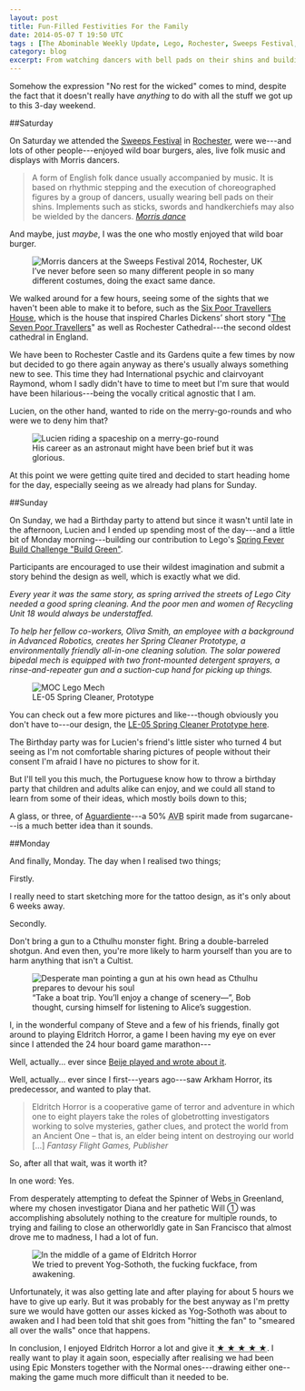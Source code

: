 ```yaml
---
layout: post
title: Fun-Filled Festivities For the Family
date: 2014-05-07 T 19:50 UTC
tags : [The Abominable Weekly Update, Lego, Rochester, Sweeps Festival, Board Gaming, Eldritch Horror, Birthday, Burgers]
category: blog
excerpt: From watching dancers with bell pads on their shins and building Lego mechs to getting slightly intoxicated with the Portuguese and protecting the world from an Ancient One, this has been a busy weekend.
---
```

Somehow the expression "No rest for the wicked" comes to mind, despite the fact that it doesn't really have *anything* to do with all the stuff we got up to this 3-day weekend.

##Saturday

On Saturday we attended the [Sweeps Festival][sweeps] in [Rochester][rochester], were we---and lots of other people---enjoyed wild boar burgers, ales, live folk music and displays with Morris dancers.

> A form of English folk dance usually accompanied by music. It is based on rhythmic stepping and the execution of choreographed figures by a group of dancers, usually wearing bell pads on their shins. Implements such as sticks, swords and handkerchiefs may also be wielded by the dancers. <cite>[Morris dance][morris]</cite>

And maybe, just *maybe*, I was the one who mostly enjoyed that wild boar burger.

<div>
<figure>
	<img class="js-lazy-load" data-original="/assets/posts/2014/may/fun-filled-festivities-for-the-family/morris-dancers-at-sweeps-festival-2014-in-rochester-uk.jpg" alt="Morris dancers at the Sweeps Festival 2014, Rochester, UK">
	<figcaption>I’ve never before seen so many different people in so many different costumes, doing the exact same dance.</figcaption>
</figure>
</div>

We walked around for a few hours, seeing some of the sights that we haven't been able to make it to before, such as the [Six Poor Travellers House][poor], which is the house that inspired Charles Dickens’ short story "[The Seven Poor Travellers][dickens]" as well as Rochester Cathedral---the second oldest cathedral in England.

We have been to Rochester Castle and its Gardens quite a few times by now but decided to go there again anyway as there's usually always something new to see. This time they had International psychic and clairvoyant Raymond, whom I sadly didn't have to time to meet but I'm sure that would have been hilarious---being the vocally critical agnostic that I am.

Lucien, on the other hand, wanted to ride on the merry-go-rounds and who were we to deny him that?

<div>
<figure>
	<img class="js-lazy-load" data-original="/assets/posts/2014/may/fun-filled-festivities-for-the-family/lucien-riding-a-spaceship-on-a-merry-go-round.jpg" alt="Lucien riding a spaceship on a merry-go-round">
	<figcaption>His career as an astronaut might have been brief but it was glorious.</figcaption>
</figure>
</div>

At this point we were getting quite tired and decided to start heading home for the day, especially seeing as we already had plans for Sunday.

##Sunday

On Sunday, we had a Birthday party to attend but since it wasn't until late in the afternoon, Lucien and I ended up spending most of the day---and a little bit of Monday morning---building our contribution to Lego's [Spring Fever Build Challenge "Build Green"][spring].

Participants are encouraged to use their wildest imagination and submit a story behind the design as well, which is exactly what we did.

*Every year it was the same story, as spring arrived the streets of Lego City needed a good spring cleaning. And the poor men and women of Recycling Unit 18 would always be understaffed.*

*To help her fellow co-workers, Oliva Smith, an employee with a background in Advanced Robotics, creates her Spring Cleaner Prototype, a environmentally friendly all-in-one cleaning solution. The solar powered bipedal mech is equipped with two front-mounted detergent sprayers, a rinse-and-repeater gun and a suction-cup hand for picking up things.*

<div>
<figure>
	<img class="js-lazy-load" data-original="/assets/posts/2014/may/fun-filled-festivities-for-the-family/lego.jpg" alt="MOC Lego Mech">
	<figcaption>LE-05 Spring Cleaner, Prototype</figcaption>
</figure>
</div>

You can check out a few more pictures and like---though obviously you don't have to---our design, the [LE-05 Spring Cleaner Prototype here][lego].

The Birthday party was for Lucien's friend's little sister who turned 4 but seeing as I'm not comfortable sharing pictures of people without their consent I'm afraid I have no pictures to show for it.

But I'll tell you this much, the Portuguese know how to throw a birthday party that children and adults alike can enjoy, and we could all stand to learn from some of their ideas, which mostly boils down to this;

A glass, or three, of [Aguardiente][booze]---a 50% <abbr title="alcohol by volume">AVB</abbr> spirit made from sugarcane---is a much better idea than it sounds.

##Monday

And finally, Monday. The day when I realised two things;

Firstly.

I really need to start sketching more for the tattoo design, as it's only about 6 weeks away.

Secondly.

Don't bring a gun to a Cthulhu monster fight. Bring a double-barreled shotgun. And even then, you're more likely to harm yourself than you are to harm anything that isn't a Cultist.

<div>
<figure>
	<img class="js-lazy-load" data-original="/assets/posts/2014/may/fun-filled-festivities-for-the-family/eldritch-horror-promo-artwork.jpg" alt="Desperate man pointing a gun at his own head as Cthulhu prepares to devour his soul">
	<figcaption>“Take a boat trip. You’ll enjoy a change of scenery—”, Bob thought, cursing himself for listening to Alice’s suggestion.</figcaption>
</figure>
</div>

I, in the wonderful company of Steve and a few of his friends, finally got around to playing Eldritch Horror, a game I been having my eye on ever since I attended the 24 hour board game marathon---

Well, actually... ever since [Beije played and wrote about it][beije].

Well, actually... ever since I first---years ago---saw Arkham Horror, its predecessor, and wanted to play that.

> Eldritch Horror is a cooperative game of terror and adventure in which one to eight players take the roles of globetrotting investigators working to solve mysteries, gather clues, and protect the world from an Ancient One – that is, an elder being intent on destroying our world [...] <cite>Fantasy Flight Games, Publisher</cite>

So, after all that wait, was it worth it?

In one word: Yes.

From desperately attempting to defeat the Spinner of Webs in Greenland, where my chosen investigator Diana and her pathetic Will &#x2460; was accomplishing absolutely nothing to the creature for multiple rounds, to trying and failing to close an otherworldly gate in San Francisco that almost drove me to madness, I had a lot of fun.

<div>
<figure>
	<img class="js-lazy-load" data-original="/assets/posts/2014/may/fun-filled-festivities-for-the-family/in-the-middle-of-a-game-of-eldritch-horror.jpg" alt="In the middle of a game of Eldritch Horror">
	<figcaption>We tried to prevent Yog-Sothoth, the fucking fuckface, from awakening.</figcaption>
</figure>
</div>

Unfortunately, it was also getting late and after playing for about 5 hours we have to give up early. But it was probably for the best anyway as I'm pretty sure we would have gotten our asses kicked as Yog-Sothoth was about to awaken and I had been told that shit goes from "hitting the fan" to "smeared all over the walls" once that happens.

In conclusion, I enjoyed Eldritch Horror a lot and give it <abbr title="5 stars out of 5">★&nbsp;★&nbsp;★&nbsp;★&nbsp;★</abbr>. I really want to play it again soon, especially after realising we had been using Epic Monsters together with the Normal ones---drawing either one--making the game much more difficult than it needed to be.

[sweeps]: http://www.visitmedway.org/events/sweeps-festival-2014
[morris]: http://en.wikipedia.org/wiki/Morris_dance
[rochester]: http://www.openstreetmap.org/#map=9/51.3280/0.3406
[poor]: http://www.richardwatts.org.uk/poortravellers1.html
[dickens]: http://www.gutenberg.org/ebooks/1392
[lego]: http://www.us.lego.com/en-gb/gallery/6897dfcf-5cac-4123-980b-693881f15d94?index=8&categoryid=6d0b4f5b-0c78-4ded-8657-b98a412d9e0a
[spring]: http://www.us.lego.com/en-gb/gallery?categoryid=6d0b4f5b-0c78-4ded-8657-b98a412d9e0a&icmp=couk19homere2gallerynewcompetition
[booze]: http://en.wikipedia.org/wiki/Aguardiente
[dunwich]: http://en.wikipedia.org/wiki/The_Dunwich_Horror
[beije]: http://www.benjaminhorn.se/post/eldritch-horror/